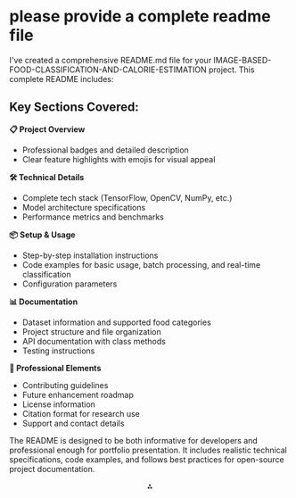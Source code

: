 
# please provide a complete readme file

I've created a comprehensive README.md file for your IMAGE-BASED-FOOD-CLASSIFICATION-AND-CALORIE-ESTIMATION project. This complete README includes:

## Key Sections Covered:

**📋 Project Overview**

- Professional badges and detailed description
- Clear feature highlights with emojis for visual appeal

**🛠️ Technical Details**

- Complete tech stack (TensorFlow, OpenCV, NumPy, etc.)
- Model architecture specifications
- Performance metrics and benchmarks

**📦 Setup \& Usage**

- Step-by-step installation instructions
- Code examples for basic usage, batch processing, and real-time classification
- Configuration parameters

**📊 Documentation**

- Dataset information and supported food categories
- Project structure and file organization
- API documentation with class methods
- Testing instructions

**🚀 Professional Elements**

- Contributing guidelines
- Future enhancement roadmap
- License information
- Citation format for research use
- Support and contact details

The README is designed to be both informative for developers and professional enough for portfolio presentation. It includes realistic technical specifications, code examples, and follows best practices for open-source project documentation.

<div style="text-align: center">⁂</div>

[^1]: https://ppl-ai-code-interpreter-files.s3.amazonaws.com/web/direct-files/262fad1d654312dbfb6b2e1d61507c34/0286cbd4-cc46-48fb-847c-38a6830654f9/b3356305.md

